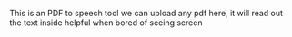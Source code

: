 This is an PDF to speech tool
we can upload any pdf here, it will read out the text inside
helpful when bored of seeing screen
